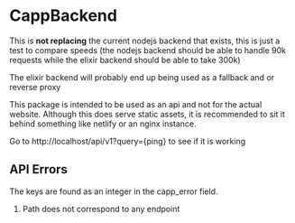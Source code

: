 # CappBackend

This is **not replacing** the current nodejs backend that exists, this is just a test to compare speeds (the nodejs backend should be able to handle 90k requests while the elixir backend should be able to take 300k)

The elixir backend will probably end up being used as a fallback and or reverse proxy

This package is intended to be used as an api and not for the actual website. Although this does serve static assets, it is recommended to sit it behind something like netlify or an nginx instance.

Go to http://localhost/api/v1?query={ping} to see if it is working

## API Errors

The keys are found as an integer in the capp_error field.

1. Path does not correspond to any endpoint